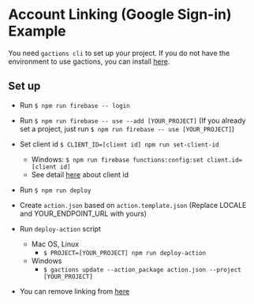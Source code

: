 # Account Linking (Google Sign-in) Example
You need `gactions cli` to set up your project. If you do not have the environment to use gactions, you can install [here](https://developers.google.com/actions/tools/gactions-cli).
## Set up
- Run `$ npm run firebase -- login`
- Run `$ npm run firebase -- use --add [YOUR_PROJECT]` (If you already set a project, just run `$ npm run firebase -- use [YOUR_PROJECT]`)
- Set client id `$ CLIENT_ID=[client id] npm run set-client-id`
  - Windows: `$ npm run firebase functions:config:set client.id=[client id]`
  - See detail [here](https://developers.google.com/actions/identity/google-sign-in#configure_the_project) about client id
- Run `$ npm run deploy`
- Create `action.json` based on `action.template.json` (Replace LOCALE and YOUR_ENDPOINT_URL with yours)
- Run `deploy-action` script
  - Mac OS, Linux
    - `$ PROJECT=[YOUR_PROJECT] npm run deploy-action`
  - Windows
    - `$ gactions update --action_package action.json --project [YOUR_PROJECT]`

- You can remove linking from [here](https://myaccount.google.com/permissions)
